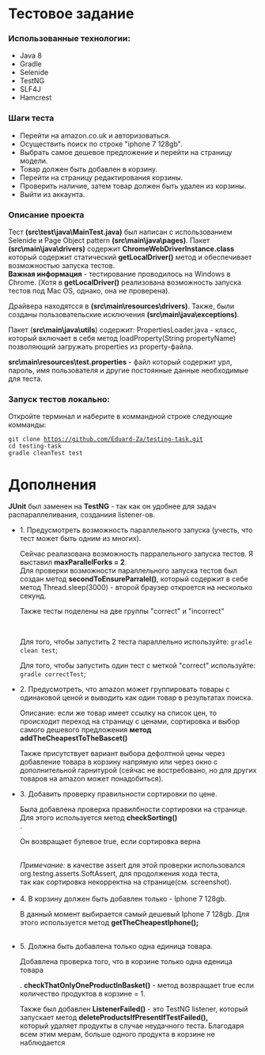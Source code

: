 # Тестовое задание

<h3>Использованные технологии:</h3>
<ul>
<li>Java 8</li>
<li>Gradle</li>
<li>Selenide</li>
<li>TestNG</li>
<li>SLF4J</li>
<li>Hamcrest</li>
</ul>

<h3>Шаги теста</h3>
<ul>
<li>Перейти на amazon.co.uk и авторизоваться.</li>
<li>Осуществить поиск по строке "iphone 7 128gb".</li>
<li>Выбрать самое дешевое предложение и перейти на страницу модели.</li>
<li>Товар должен быть добавлен в корзину.</li>
<li>Перейти на страницу редактирования корзины.</li>
<li>Проверить наличие, затем товар должен быть удален из корзины.</li>
<li>Выйти из аккаунта.</li>
</ul>
<h3>Описание проекта</h3>

Тест <b>(src\test\java\MainTest.java)</b> был написан с использованием Selenide и Page Object pattern <b>(src\main\java\pages)</b>.
Пакет <b>(src\main\java\drivers)</b> содержит <b>ChromeWebDriverInstance.class</b> который содержит статический <b>getLocalDriver()</b> метод и обеспечивает возможностью запуска тестов.</br>
<b>Важная информация</b> - тестирование проводилось на Windows в Chrome. (Хотя в <b>getLocalDriver()</b> реализована возможность запуска тестов под Mac OS, однако, она не проверена).</br>

Драйвера находятсся в <b>(src\main\resources\drivers)</b>.
Также, были созданы пользовательские исключения <b>(src\main\java\exceptions)</b>.

Пакет (<b>src\main\java\utils</b>) содержит: PropertiesLoader.java - класс, который включает в себя метод loadProperty(String propertyName) позволяющий загружать properties из property-файла.

<b>src\main\resources\test.properties</b> - файл который содержит урл, пароль, имя пользователя и другие постоянные данные необходимые для теста.

<h3>Запуск тестов локально:</h3>

Откройте терминал и наберите в коммандной строке следующие комманды:

<code>git clone https://github.com/Eduard-Za/testing-task.git</code></br>
<code>cd testing-task</code></br>
<code>gradle cleanTest test</code>



# Дополнения

<b>JUnit</b> был заменен на <b>TestNG</b> - так как он удобнее для задач распараллеливания, созданиия listener-ов.

<ul>
<li>1. Предусмотреть возможность параллельного запуска (учесть, что тест может быть одним из многих).</br>
<p>Сейчас реализована возможность парралельного запуска тестов. Я выставил <b>maxParallelForks = 2</b>.</br>
Для проверки возможности параллельного запуска тестов был создан метод <b>secondToEnsureParralel()</b>, который 
содержит в себе метод Thread.sleep(3000) - второй браузер откроется на несколько секунд.</p>
<p>Также тесты поделены на две группы "correct" и "incorrect"</p></br>
<p>Для того, чтобы запустить 2 теста параллельно используйте: <code>gradle clean test</code>; </br>
<p>Для того, чтобы запустить один тест с меткой "correct" используйте: <code>gradle correctTest</code>;
</li>


<li>2. Предусмотреть, что amazon может группировать товары с одинаковой ценой и выводить как один товар в результатах поиска.
<p> Описание: если же товар имеет ссылку на список цен, то происходит переход на страницу с ценами, сортировка и выбор самого дешевого предложения
<b>метод addTheCheapestToTheBascet()</b></p></li>
<p>Также присутствует вариант выбора дефолтной цены через добавление товара в корзину напрямую или
через окно с дополнительной гарнитурой (сейчас не востребовано, но для других товаров на amazon может понадобиться).</p>

<li>3. Добавить проверку правильности сортировки по цене.</br>
<p>Была добавлена проверка правилбности сортировки на странице. Для этого используется метод <b>checkSorting()</b></br>.
<p>Он возвращает булевое true, если сортировка верна</p></br>
<i>Примечание:</i> в качестве assert для этой проверки использовался org.testng.asserts.SoftAssert, для продолжения хода теста,</br>
так как сортировка некорректна на странице(см. screenshot).</li></br>
<li>4. В корзину должен быть добавлен только - Iphone 7 128gb.
<p>В данный момент выбирается самый дешевый Iphone 7 128gb.
Для этого используется метод <b>getTheCheapestIphone();</b></p></li></br>
<li>5. Должна быть добавлена только одна единица товара.
<p>Добавлена проверка того, что в корзине только одна еденица товара</p>. 
<b>checkThatOnlyOneProductInBasket()</b> - метод возвращает true если количество продуктов в корзине = 1.
<p>Также был добавлен <b>ListenerFailed()</b> - это TestNG listener, который запускает метод <b>deleteProductsIfPresentIfTestFailed(),</b></br>
который удаляет продукты в случае неудачного теста. Благодаря всем этим мерам, больше одного продукта в корзине не наблюдается</p></br></li>
</ul>